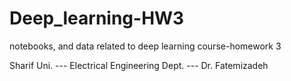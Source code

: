 # Deep_learning-HW3
notebooks, and data related to deep learning course-homework 3

Sharif Uni. --- Electrical Engineering Dept. --- Dr. Fatemizadeh
